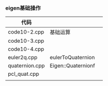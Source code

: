 ### eigen基础操作

| 代码           |                    |      |
| -------------- | ------------------ | ---- |
| code10-2.cpp   | 基础运算           |      |
| code10-3.cpp   |                    |      |
| code10-4.cpp   |                    |      |
| euler2q.cpp    | eulerToQuaternion  |      |
| quaternion.cpp | Eigen::Quaternionf |      |
| pcl_quat.cpp   |                    |      |
|                |                    |      |

